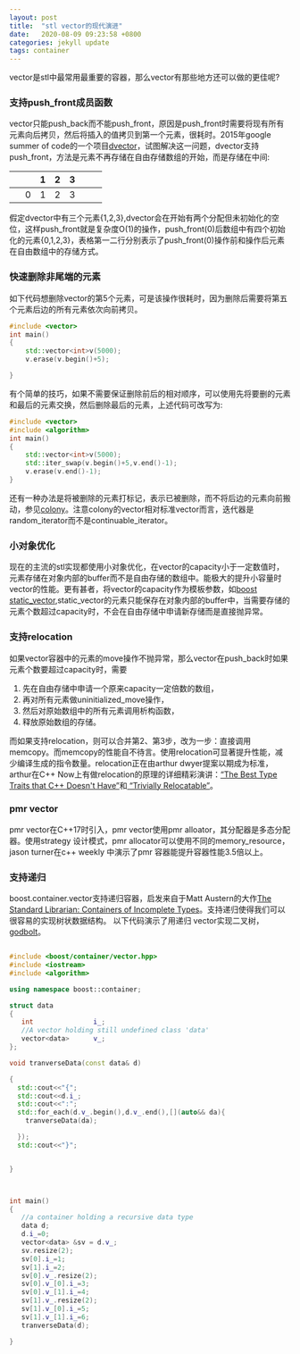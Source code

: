 ```yaml
---
layout: post
title:  "stl vector的现代演进"
date:   2020-08-09 09:23:58 +0800
categories: jekyll update
tags: container
---
```

vector是stl中最常用最重要的容器，那么vector有那些地方还可以做的更佳呢?
### 支持push_front成员函数
vector只能push_back而不能push_front，原因是push_front时需要将现有所有元素向后拷贝，然后将插入的值拷贝到第一个元素，很耗时。2015年google summer of code的一个项目[dvector](https://github.com/erenon/double_ended)，试图解决这一问题，dvector支持push_front，方法是元素不再存储在自由存储数组的开始，而是存储在中间:

|&nbsp;|&nbsp; | 1 | 2 | 3 |&nbsp;|&nbsp;|
|:-:| :-: |:-:| :-: |:-:| :-: |:-:|
|&nbsp;|0 | 1 | 2 | 3 |&nbsp;|&nbsp;|

假定dvector中有三个元素{1,2,3},dvector会在开始有两个分配但未初始化的空位，这样push_front就是复杂度O(1)的操作，push_front(0)后数组中有四个初始化的元素{0,1,2,3}，表格第一二行分别表示了push_front(0)操作前和操作后元素在自由数组中的存储方式。

### 快速删除非尾端的元素

如下代码想删除vector的第5个元素，可是该操作很耗时，因为删除后需要将第五个元素后边的所有元素依次向前拷贝。

```cpp
#include <vector>
int main()
{
    std::vector<int>v(5000);
    v.erase(v.begin()+5);

}
```
有个简单的技巧，如果不需要保证删除前后的相对顺序，可以使用先将要删的元素和最后的元素交换，然后删除最后的元素，上述代码可改写为:

```cpp
#include <vector>
#include <algorithm>
int main()
{
    std::vector<int>v(5000);
    std::iter_swap(v.begin()+5,v.end()-1);
    v.erase(v.end()-1);
}
```
还有一种办法是将被删除的元素打标记，表示已被删除，而不将后边的元素向前搬动，参见[colony](https://plflib.org/colony.htm)。注意colony的vector相对标准vector而言，迭代器是random_iterator而不是continuable_iterator。

### 小对象优化
现在的主流的stl实现都使用小对象优化，在vector的capacity小于一定数值时，元素存储在对象内部的buffer而不是自由存储的数组中。能极大的提升小容量时vector的性能。更有甚者，将vector的capacity作为模板参数，如[boost static_vector](https://www.boost.org/doc/libs/1_57_0/doc/html/container/non_standard_containers.html#container.non_standard_containers.static_vector),static_vector的元素只能保存在对象内部的buffer中，当需要存储的元素个数超过capacity时，不会在自由存储中申请新存储而是直接抛异常。

### 支持relocation
如果vector容器中的元素的move操作不抛异常，那么vector在push_back时如果元素个数要超过capacity时，需要
1. 先在自由存储中申请一个原来capacity一定倍数的数组，
2. 再对所有元素做uninitialized_move操作，
3. 然后对原始数组中的所有元素调用析构函数，
4. 释放原始数组的存储。

而如果支持relocation，则可以合并第2、第3步，改为一步：直接调用memcopy。而memcopy的性能自不待言。使用relocation可显著提升性能，减少编译生成的指令数量。relocation正在由arthur dwyer提案以期成为标准，arthur在C++ Now上有做relocation的原理的详细精彩演讲：[“The Best Type Traits that C++ Doesn't Have”](https://youtu.be/MWBfmmg8-Yo)和[ “Trivially Relocatable”](https://youtu.be/SGdfPextuAU)。

### pmr vector
pmr vector在C++17时引入，pmr vector使用pmr alloator，其分配器是多态分配器。使用strategy 设计模式，pmr allocator可以使用不同的memory_resource，jason turner在c\++ weekly 中演示了pmr 容器能提升容器性能3.5倍以上。


### 支持递归
boost.container.vector支持递归容器，启发来自于Matt Austern的大作[The Standard Librarian: Containers of Incomplete Types](https://www.drdobbs.com/the-standard-librarian-containers-of-inc/184403814)。支持递归使得我们可以很容易的实现树状数据结构。
以下代码演示了用递归 vector实现二叉树，[godbolt](https://godbolt.org/z/oGTv17)。
```cpp

#include <boost/container/vector.hpp>
#include <iostream>
#include <algorithm>

using namespace boost::container;

struct data
{
   int               i_;
   //A vector holding still undefined class 'data'
   vector<data>      v_;
};

void tranverseData(const data& d)

{
  std::cout<<"{";
  std::cout<<d.i_;
  std::cout<<":";
  std::for_each(d.v_.begin(),d.v_.end(),[](auto&& da){
    tranverseData(da);

  });
  std::cout<<"}";


}



int main()
{
   //a container holding a recursive data type
   data d;
   d.i_=0;
   vector<data> &sv = d.v_;
   sv.resize(2);
   sv[0].i_=1;
   sv[1].i_=2;
   sv[0].v_.resize(2);
   sv[0].v_[0].i_=3;
   sv[0].v_[1].i_=4;
   sv[1].v_.resize(2);
   sv[1].v_[0].i_=5;
   sv[1].v_[1].i_=6;
   tranverseData(d);

}

```
